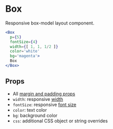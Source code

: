 
# Box

Responsive box-model layout component.

```.jsx
<Box
  p={5}
  fontSize={4}
  width={[ 1, 1, 1/2 ]}
  color='white'
  bg='magenta'>
  Box
</Box>
```

## Props

- All [margin and padding props](/props/#margin-and-padding)
- `width`: responsive [width](/props/#width)
- `fontSize`: responsive [font size](props/#font-size)
- `color`: text color
- `bg`: background color
- `css`: additional CSS object or string overrides
